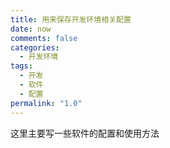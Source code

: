 ```yaml
---
title: 用来保存开发环境相关配置
date: now
comments: false
categories:
  - 开发环境
tags:
  - 开发
  - 软件
  - 配置
permalink: "1.0"
---
```


这里主要写一些软件的配置和使用方法
